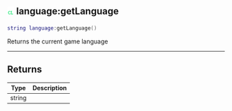 ## ![client](.gitbook/assets/client.png) language:getLanguage


```lua
string language:getLanguage()
```

Returns the current game language



------
## Returns

| Type | Description |
| ---- | ----------: |
| string |  |

